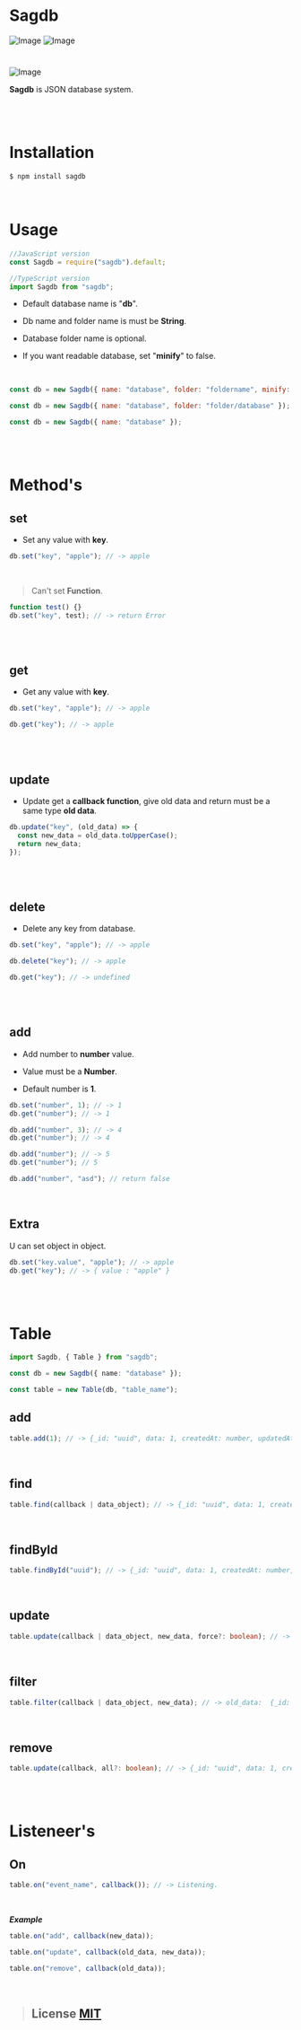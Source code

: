 # **Sagdb**

![Image](https://img.shields.io/npm/v/sagdb?color=%2351F9C0&label=sagdb)
![Image](https://img.shields.io/npm/dt/sagdb.svg?color=%2351FC0&maxAge=3600)

#

![Image](https://nodei.co/npm/sagdb.png?downloads=true&downloadRank=true&stars=true)
<br>

**Sagdb** is JSON database system.

<br><br>

# <i class="fa-solid fa-download"></i> **Installation**

```bash
$ npm install sagdb
```

<br>

# <i class="fa-solid fa-bookmark"></i> **Usage**

```js
//JavaScript version
const Sagdb = require("sagdb").default;
```

```ts
//TypeScript version
import Sagdb from "sagdb";
```

- Default database name is "**db**".

- Db name and folder name is must be **String**.

- Database folder name is optional.

- If you want readable database, set "**minify**" to false.

<br>

```js
const db = new Sagdb({ name: "database", folder: "foldername", minify: true });
```

```js
const db = new Sagdb({ name: "database", folder: "folder/database" });
```

```js
const db = new Sagdb({ name: "database" });
```

<br><br>

# <i class="fa-solid fa-terminal"></i> **Method's**

## **set**

- Set any value with **key**.

```js
db.set("key", "apple"); // -> apple
```

<br>

> Can't set **Function**.

```js
function test() {}
db.set("key", test); // -> return Error
```

<br><br>

## **get**

- Get any value with **key**.

```js
db.set("key", "apple"); // -> apple

db.get("key"); // -> apple
```

<br><br>

## **update**

- Update get a **callback function**, give old data and return must be a same type **old data**.

```js
db.update("key", (old_data) => {
  const new_data = old_data.toUpperCase();
  return new_data;
});
```

<br><br>

## **delete**

- Delete any key from database.

```js
db.set("key", "apple"); // -> apple

db.delete("key"); // -> apple

db.get("key"); // -> undefined
```

<br><br>

## **add**

- Add number to **number** value.

- Value must be a **Number**.

- Default number is **1**.

```js
db.set("number", 1); // -> 1
db.get("number"); // -> 1

db.add("number", 3); // -> 4
db.get("number"); // -> 4

db.add("number"); // -> 5
db.get("number"); // 5

db.add("number", "asd"); // return false
```

<br>

## **Extra**

U can set object in object.

```js
db.set("key.value", "apple"); // -> apple
db.get("key"); // -> { value : "apple" }
```

<br>

<br>

# **Table**

```ts
import Sagdb, { Table } from "sagdb";

const db = new Sagdb({ name: "database" });

const table = new Table(db, "table_name");
```

## **add**

```ts
table.add(1); // -> {_id: "uuid", data: 1, createdAt: number, updatedAt: number}
```

<br>

## **find**

```ts
table.find(callback | data_object); // -> {_id: "uuid", data: 1, createdAt: number, updatedAt: number} | undefined
```

<br>

## **findById**

```ts
table.findById("uuid"); // -> {_id: "uuid", data: 1, createdAt: number, updatedAt: number} | undefined
```

<br>

## **update**

```ts
table.update(callback | data_object, new_data, force?: boolean); // -> {_id: "uuid", data: 1, createdAt: number, updatedAt: number} | undefined
```

<br>

## **filter**

```ts
table.filter(callback | data_object, new_data); // -> old_data:  {_id: "uuid", data: 1, createdAt: number, updatedAt: number}[] | undefined
```

<br>

## **remove**

```ts
table.update(callback, all?: boolean); // -> {_id: "uuid", data: 1, createdAt: number, updatedAt: number} | undefined
```

<br><br>

# **Listeneer's**

## **On**

```ts
table.on("event_name", callback()); // -> Listening.
```

<br>

**_Example_**

```ts
table.on("add", callback(new_data));

table.on("update", callback(old_data, new_data));

table.on("remove", callback(old_data));
```

<br>

> ## License [MIT](https://choosealicense.com/licenses/mit/)

<link rel="stylesheet" href="https://cdnjs.cloudflare.com/ajax/libs/font-awesome/6.1.1/css/all.min.css" integrity="sha512-KfkfwYDsLkIlwQp6LFnl8zNdLGxu9YAA1QvwINks4PhcElQSvqcyVLLD9aMhXd13uQjoXtEKNosOWaZqXgel0g==" crossorigin="anonymous" referrerpolicy="no-referrer" />
